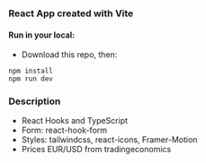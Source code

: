 ### React App created with Vite
#### Run in your local:

- Download this repo, then:
``` 
npm install
npm run dev
```

### Description
- React Hooks and TypeScript
- Form: react-hook-form
- Styles: tailwindcss, react-icons, Framer-Motion
- Prices EUR/USD from tradingeconomics